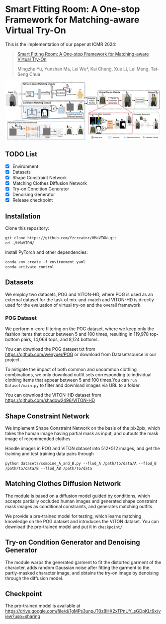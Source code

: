 # Smart Fitting Room: A One-stop Framework for Matching-aware Virtual Try-On
This is the implementation of our paper at ICMR 2024:
> [Smart Fitting Room: A One-stop Framework for Matching-aware Virtual Try-On](https://arxiv.org/abs/2401.16825)
> 
> Mingzhe Yu, Yunshan Ma, Lei Wu*, Kai Cheng, Xue Li, Lei Meng, Tat-Seng Chua

![Model for this project](figures/model.png)

## TODO List
- [x] Environment
- [x] Datasets
- [x] Shape Constraint Network
- [x] Matching Clothes Diffusion Network
- [x] Try-on Condition Generator
- [x] Denoising Generator
- [x] Release checkpoint

## Installation
Clone this repository:
```
git clone https://github.com/Yzcreator/HMaVTON.git
cd ./HMaVTON/
```
Install PyTorch and other dependencies:
```
conda env create -f environment.yaml
conda activate control
```
## Datasets
We employ two datasets, POG and VITON-HD, where POG is used as an external dataset for the task of mix-and-match and VITON-HD is directly used for the evaluation of virtual try-on and the overall framework. 
### POG Dataset
We perform n-core filtering on the POG dataset, where we keep only the fashion items that occur between 5 and 100 times, resulting in 119,978 top-bottom pairs, 14,064 tops, and 8,124 bottoms.

You can download the POG dataset txt from https://github.com/wenyuer/POG or download from Dataset/source in our project.

To mitigate the impact of both common and uncommon clothing combinations, we only download outfit sets corresponding to individual clothing items that appear between 5 and 100 times.You can `run Dataset/main.py` to filter and download images via URL to a folder.

You can download the VITON-HD dataset from https://github.com/shadow2496/VITON-HD

## Shape Constraint Network
We implement Shape Constraint Network on the basis of the pix2pix, which takes the human image having partial mask as input, and outputs the mask image of recommended clothes

Handle images in POG and VITON dataset into 512*512 images, and get the training and test training data pairs through 
```
python datasets/combine_A_and_B.py --flod_A /path/to/data/A --flod_B /path/to/data/B --flod_AB /path/to/data
```

## Matching Clothes Diffusion Network
The module is based on a diffusion model guided by conditions, which accepts partially occluded human images and generated shape constraint mask images as conditional constraints, and generates matching outfits. 

We provide a pre-trained model for testing, which learns matching knowledge on the POG dataset and introduces the VITON dataset. You can download the pre-trained model and put it in `checkpoint/`.

## Try-on Condition Generator and Denoising Generator

The module warps the generated garment to fit the distorted garment of the character, adds random Gaussian noise after fitting the garment to the partly-masked character image, and obtains the try-on image by denoising through the diffusion model.



## Checkpoint
The pre-trained model is available at https://drive.google.com/file/d/1gMPs3unpJT0z8HX2xTPnUY_sGDpKLt9x/view?usp=sharing







